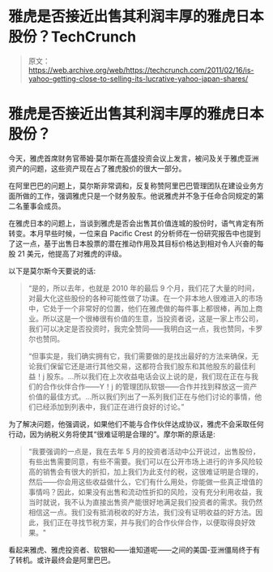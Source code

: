 # 雅虎是否接近出售其利润丰厚的雅虎日本股份？TechCrunch

> 原文：<https://web.archive.org/web/https://techcrunch.com/2011/02/16/is-yahoo-getting-close-to-selling-its-lucrative-yahoo-japan-shares/>

# 雅虎是否接近出售其利润丰厚的雅虎日本股份？

今天，雅虎首席财务官蒂姆·莫尔斯在高盛投资会议上发言，被问及关于雅虎亚洲资产的问题，这些资产现在占了雅虎股价的很大一部分。

在阿里巴巴的问题上，莫尔斯非常调和，反复称赞阿里巴巴管理团队在建设业务方面所做的工作，强调雅虎只是一个财务股东。他说雅虎并不急于任命合同规定的第二名董事会成员。

在雅虎日本的问题上，当谈到雅虎是否会出售其价值连城的股份时，语气肯定有所转变。本月早些时候，一位来自 Pacific Crest 的分析师在一份研究报告中也提到了这一点，基于出售日本股票的潜在推动作用及其目标价格达到相对令人兴奋的每股 21 美元，他提高了对雅虎的评级。

以下是莫尔斯今天要说的话:

> “是的，所以去年，也就是 2010 年的最后 9 个月，我们花了大量的时间，对最大化这些股份的各种可能性做了功课。在一个非本地人很难进入的市场中，它处于一个非常好的位置，他们在雅虎做的每件事上都很棒，再加上商业。所以这是一个很棒很有价值的生意，当投资者说，这是一家上市公司，我们可以决定是否投资时，我完全赞同——我明白这一点，我也赞同，卡罗尔也赞同。
> 
> “但事实是，我们确实拥有它，我们需要做的是找出最好的方法来确保，无论我们保留它还是进行其他交易，这都符合我们股东和其他股东的最佳利益！j 股东。…所以我们在上次收益电话会议上说的是，我们现在正在与我们的合作伙伴合作——Y！j 的管理团队软银——合作并找到释放这一资产价值的最佳方式。…所以我们列出了一系列我们正在与他们讨论的事情，他们已经添加到列表中，我们正在进行良好的讨论。”

为了解决问题，他强调说，如果他们不能与合作伙伴达成协议，雅虎不会采取任何行动，因为纳税义务将使其“很难证明是合理的”。摩尔斯的原话是:

> “我要强调的一点是，我在去年 5 月的投资者活动中公开说过，出售股份，有些出售需要同意，有些不需要。我们可以在公开市场上进行的许多风险较高的销售会有很大的折扣，加上我们为此支付的税，这很难证明是合理的，然后——你会用这些收益做什么，它们有什么用处，你能做一些真正增值的事情吗？因此，如果没有出售和流动性折扣的风险，没有充分利用收益，我当时就说，我不认为直接出售资产能很好地满足我们投资者的需求。我仍然相信这一点。我们没有抵消税收的好方法，我们没有证明收益的好方法。因此，我们正在寻找节税方案，并与我们的合作伙伴合作，以便取得良好效果。"

看起来雅虎、雅虎投资者、软银和——谁知道呢——之间的美国-亚洲僵局终于有了转机。或许最终会是阿里巴巴。